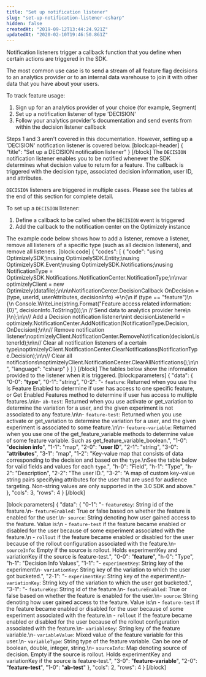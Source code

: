 ```yaml
---
title: "Set up notification listener"
slug: "set-up-notification-listener-csharp"
hidden: false
createdAt: "2019-09-12T13:44:24.921Z"
updatedAt: "2020-02-10T19:46:50.861Z"
---
```

Notification listeners trigger a callback function that you define when certain actions are triggered in the SDK. 

The most common use case is to send a stream of all feature flag decisions to an analytics provider or to an internal data warehouse to join it with other data that you have about your users.

To track feature usage:
1. Sign up for an analytics provider of your choice (for example, Segment)
2. Set up a notification listener of type 'DECISION'
3. Follow your analytics provider's documentation and send events from within the decision listener callback

Steps 1 and 3 aren't covered in this documentation. However, setting up a 'DECISION' notification listener is covered below.
[block:api-header]
{
  "title": "Set up a DECISION notification listener"
}
[/block]
The `DECISION` notification listener enables you to be notified whenever the SDK determines what decision value to return for a feature. The callback is triggered with the decision type, associated decision information, user ID, and attributes.

`DECISION` listeners are triggered in multiple cases. Please see the tables at the end of this section for complete detail.

To set up a `DECISION` listener:
  1. Define a callback to be called when the `DECISION` event is triggered
  2. Add the callback to the notification center on the Optimizely instance

The example code below shows how to add a listener, remove a listener, remove all listeners of a specific type (such as all decision listeners), and remove all listeners.
[block:code]
{
  "codes": [
    {
      "code": "using OptimizelySDK;\nusing OptimizelySDK.Entity;\nusing OptimizelySDK.Event;\nusing OptimizelySDK.Notifications;\nusing NotificationType = OptimizelySDK.Notifications.NotificationCenter.NotificationType;\n\nvar optimizelyClient = new Optimizely(datafile);\n\n\nNotificationCenter.DecisionCallback OnDecision = (type, userId, userAttributes, decisionInfo) =>\n{\n  if (type == \"feature\")\n  {\n    Console.WriteLine(string.Format(\"Feature access related information: {0}\", decisionInfo.ToString()));\n    // Send data to analytics provider here\n  }\n};\n\n// Add a Decision notification listener\nint decisionListenerId = optimizely.NotificationCenter.AddNotification(NotificationType.Decision, OnDecision);\n\n// Remove notification listener\noptimizelyClient.NotificationCenter.RemoveNotification(decisionListenerId);\n\n// Clear all notification listeners of a certain type\noptimizelyClient.NotificationCenter.ClearNotifications(NotificationType.Decision);\n\n// Clear all notifications\noptimizelyClient.NotificationCenter.ClearAllNotifications();\n\n",
      "language": "csharp"
    }
  ]
}
[/block]
The tables below show the information provided to the listener when it is triggered.
[block:parameters]
{
  "data": {
    "0-0": "**type**",
    "0-1": "string",
    "0-2": "- `feature`: Returned when you use the Is Feature Enabled to determine if user has access to one specific feature, or Get Enabled Features method to determine if user has access to multiple features.\n\n- `ab-test`: Returned when you use activate or get_variation to determine the variation for a user, and the given experiment is not associated to any feature.\n\n- `feature-test`: Returned when you use activate or get_variation to determine the variation for a user, and the given experiment is associated to some feature.\n\n- `feature-variable`: Returned when you use one of the get_feature_variable methods to determine value of some feature variable. Such as get_feature_variable_boolean.",
    "1-0": "**decision info**",
    "1-1": "map",
    "2-0": "**user ID**",
    "2-1": "string",
    "3-0": "**attributes**",
    "3-1": "map",
    "1-2": "Key-value map that consists of data corresponding to the decision and based on the `type`.\nSee the table below for valid fields and values for each `type`.",
    "h-0": "Field",
    "h-1": "Type",
    "h-2": "Description",
    "2-2": "The user ID.",
    "3-2": "A map of custom key-value string pairs specifying attributes for the user that are used for audience targeting. Non-string values are only supported in the 3.0 SDK and above."
  },
  "cols": 3,
  "rows": 4
}
[/block]

[block:parameters]
{
  "data": {
    "0-1": "- `featureKey`: String id of the feature.\n- `featureEnabled`: True or false based on whether the feature is enabled for the user.\n- `source`: String denoting how user gained access to the feature. Value is:\n -  `feature-test` if the feature became enabled or disabled for the user because of some experiment associated with the feature.\n -  `rollout` if the feature became enabled or disabled for the user because of the rollout configuration associated with the feature.\n- `sourceInfo`: Empty if the source is rollout. Holds experimentKey and variationKey if the source is feature-test.",
    "0-0": "**feature**",
    "h-0": "Type",
    "h-1": "Decision Info Values",
    "1-1": "- `experimentKey`: String key of the experiment\n- `variationKey`: String key of the variation to which the user got bucketed.",
    "2-1": "- `experimentKey`: String key of the experiment\n- `variationKey`: String key of the variation to which the user got bucketed.",
    "3-1": "- `featureKey`: String id of the feature.\n- `featureEnabled`: True or false based on whether the feature is enabled for the user.\n- `source`: String denoting how user gained access to the feature. Value is:\n -  `feature-test` if the feature became enabled or disabled for the user because of some experiment associated with the feature.\n -  `rollout` if the feature became enabled or disabled for the user because of the rollout configuration associated with the feature.\n- `variableKey`: String key of the feature variable.\n- `variableValue`: Mixed value of the feature variable for this user.\n- `variableType`: String type of the feature variable. Can be one of boolean, double, integer, string.\n- `sourceInfo`: Map denoting source of decision. Empty if the source is rollout. Holds experimentKey and variationKey if the source is feature-test.",
    "3-0": "**feature-variable**",
    "2-0": "**feature-test**",
    "1-0": "**ab-test**"
  },
  "cols": 2,
  "rows": 4
}
[/block]
